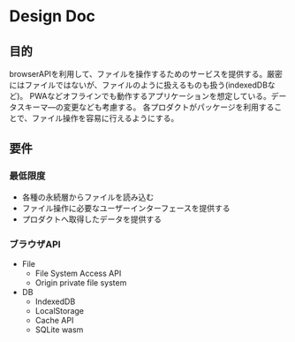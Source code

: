 # Design Doc

## 目的

browserAPIを利用して、ファイルを操作するためのサービスを提供する。厳密にはファイルではないが、ファイルのように扱えるものも扱う(indexedDBなど)。
PWAなどオフラインでも動作するアプリケーションを想定している。データスキーマ―の変更なども考慮する。
各プロダクトがパッケージを利用することで、ファイル操作を容易に行えるようにする。

## 要件

### 最低限度

- 各種の永続層からファイルを読み込む
- ファイル操作に必要なユーザーインターフェースを提供する
- プロダクトへ取得したデータを提供する

### ブラウザAPI

- File
  - File System Access API
  - Origin private file system
- DB
  - IndexedDB
  - LocalStorage
  - Cache API
  - SQLite wasm
